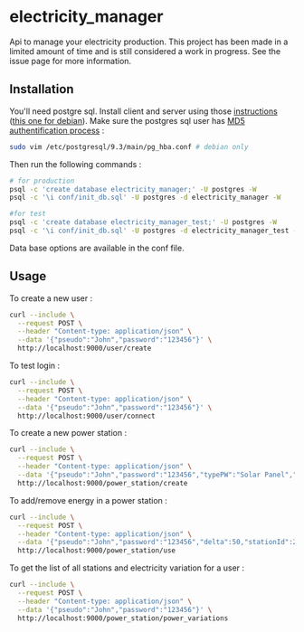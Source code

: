 # electricity_manager
Api to manage your electricity production. This project has been made in a limited amount of time and is still considered a work in progress. See the issue page for more information.

## Installation

You'll need postgre sql. Install client and server using those [instructions](https://www.postgresql.org/download/) ([this one for debian](https://help.ubuntu.com/community/PostgreSQL)). Make sure the postgres sql user has [MD5 authentification process](http://stackoverflow.com/a/32927981/2482582) :

```sh
sudo vim /etc/postgresql/9.3/main/pg_hba.conf # debian only
```

Then run the following commands :

```sh
# for production
psql -c 'create database electricity_manager;' -U postgres -W
psql -c '\i conf/init_db.sql' -U postgres -d electricity_manager -W

#for test
psql -c 'create database electricity_manager_test;' -U postgres -W
psql -c '\i conf/init_db.sql' -U postgres -d electricity_manager_test -W
```

Data base options are available in the conf file.

## Usage

To create a new user :

```sh
curl --include \
  --request POST \
  --header "Content-type: application/json" \
  --data '{"pseudo":"John","password":"123456"}' \
  http://localhost:9000/user/create
```

To test login :

```sh
curl --include \
  --request POST \
  --header "Content-type: application/json" \
  --data '{"pseudo":"John","password":"123456"}' \
  http://localhost:9000/user/connect
```

To create a new power station :

```sh
curl --include \
  --request POST \
  --header "Content-type: application/json" \
  --data '{"pseudo":"John","password":"123456","typePW":"Solar Panel","code":"SP1","maxCapacity":100}' \
  http://localhost:9000/power_station/create
```

To add/remove energy in a power station :

```sh
curl --include \
  --request POST \
  --header "Content-type: application/json" \
  --data '{"pseudo":"John","password":"123456","delta":50,"stationId":2}' \
  http://localhost:9000/power_station/use
```

To get the list of all stations and electricity variation for a user :

```sh
curl --include \
  --request POST \
  --header "Content-type: application/json" \
  --data '{"pseudo":"John","password":"123456"}' \
  http://localhost:9000/power_station/power_variations
```
